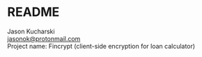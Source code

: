 # README

Jason Kucharski  
jasonok@protonmail.com  
Project name: Fincrypt (client-side encryption for loan calculator)  
